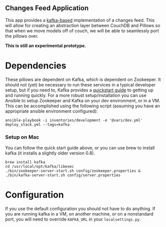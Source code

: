 Changes Feed Application
------------------------

This app provides a [kafka-based](http://manage.dimagi.com/default.asp?185853) implementation of a changes feed.
This will allow for creating an abstraction layer between CouchDB and Pillows so that when we move models off of couch, we will be able to seamlessly port the pillows over.

__This is still an experimental prototype.__

# Dependencies

These pillows are dependent on Kafka, which is dependent on Zookeeper.
It should not (yet) be necessary to run these services in a typical developer setup, but if you need to, Kafka provides a [quickstart guide](http://kafka.apache.org/documentation.html#quickstart) to getting up and running quickly.
For a more robust setup/installation you can use Ansible to setup Zookeeper and Kafka on your dev environment, or in a VM.
This can be accomplished using the following script (assuming you have an appropriate ansible environment configured):

```
ansible-playbook -i inventories/development -e '@vars/dev.yml' deploy_stack.yml --tags=kafka
```

### Setup on Mac

You can follow the quick start guide above, or you can use brew to install kafka (it installs a slightly older version 0.8).

```
brew install kafka
cd /usr/local/opt/kafka/libexec
./bin/zookeeper-server-start.sh config/zookeeper.properties & ./bin/kafka-server-start.sh config/server.properties
```

# Configuration

If you use the default configuration you should not have to do anything.
If you are running kafka in a VM, on another machine, or on a nonstandard port, you will need to override `KAFKA_URL` in your `localsettings.py`.
